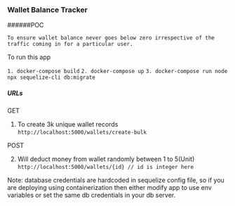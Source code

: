 ### Wallet Balance Tracker

######POC

`To ensure wallet balance never goes below zero irrespective of the traffic coming in for a particular user.`

To run this app

`1. docker-compose build`
`2. docker-compose up`
`3. docker-compose run node npx sequelize-cli db:migrate`

##### URLs

GET

1. To create 3k unique wallet records
`http://localhost:5000/wallets/create-bulk`

POST

2. Will deduct money from wallet randomly between 1 to 5(Unit)
`http://localhost:5000/wallets/{id} // id is integer here`


Note: database credentials are hardcoded in sequelize config file, so if you are deploying using containerization then either modify app to use env variables or set the same db credentials in your db server.
